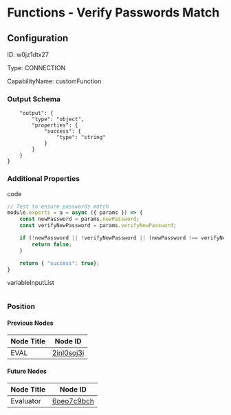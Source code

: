 # Functions - Verify Passwords Match
## Configuration
ID:  w0jz1dtx27

Type: CONNECTION 

CapabilityName: customFunction





### Output Schema
``` {
	"output": {
		"type": "object",
		"properties": {
			"success": {
				"type": "string"
			}
		}
	}
} 
```

### Additional Properties
code
```js 
// Test to ensure passwords match
module.exports = a = async ({ params }) => {
	const newPassword = params.newPassword;
	const verifyNewPassword = params.verifyNewPassword;

	if (!newPassword || !verifyNewPassword || (newPassword !== verifyNewPassword)) {
		return false;
	}

	return { "success": true};
}
```


variableInputList
```
```





### Position

#### Previous Nodes
| Node Title | Node ID |
| :------------- | ------------ |
| EVAL | [2inl0soj3i](./2inl0soj3i.md) | 
 
 #### Future Nodes
| Node Title | Node ID |
| :------------- | ------------ |
| Evaluator |[6oeo7c9bch](./6oeo7c9bch.md) | 